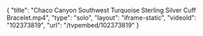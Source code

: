 {
    "title": "Chaco Canyon Southwest Turquoise Sterling Silver Cuff Bracelet.mp4",
    "type": "solo",
    "layout": "iframe-static",
    "videoId": "102373819",
    "url": "\/tvpembed\/102373819"
}